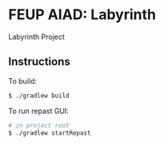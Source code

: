 # FEUP AIAD: Labyrinth

Labyrinth Project

## Instructions

To build:
```bash
$ ./gradlew build
```

To run repast GUI:
```bash
# in project root
$ ./gradlew startRepast
```